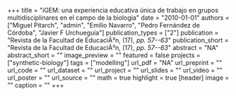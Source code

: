 +++
title = "iGEM: una experiencia educativa única de trabajo en grupos multidisciplinares en el campo de la biologia"
date = "2010-01-01"
authors = ["Miguel Pitarch", "admin", "Emilio Navarro", "Pedro Fernández de Córdoba", "Javier F Urchueguía"]
publication_types = ["2"]
publication = "Revista de la Facultad de EducaciÃ³n, (17), _pp. 57--63_"
publication_short = "Revista de la Facultad de EducaciÃ³n, (17), _pp. 57--63_"
abstract = "NA"
abstract_short = ""
image_preview = ""
featured = false
projects = ["synthetic-biology"]
tags = ["modelling"]
url_pdf = "NA"
url_preprint = ""
url_code = ""
url_dataset = ""
url_project = ""
url_slides = ""
url_video = ""
url_poster = ""
url_source = ""
math = true
highlight = true
[header]
image = ""
caption = ""
+++
